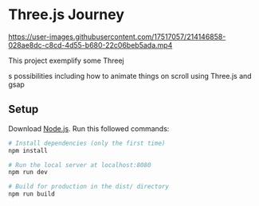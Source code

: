 # Three.js Journey
https://user-images.githubusercontent.com/17517057/214146858-028ae8dc-c8cd-4d55-b680-22c06beb5ada.mp4

This project exemplify some Threej



s possibilities including how to animate things on scroll using Three.js and gsap

## Setup

Download [Node.js](https://nodejs.org/en/download/).
Run this followed commands:

``` bash
# Install dependencies (only the first time)
npm install

# Run the local server at localhost:8080
npm run dev

# Build for production in the dist/ directory
npm run build
```
